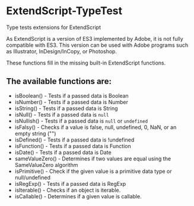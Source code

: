 # ExtendScript-TypeTest
 Type tests extensions for ExtendScript

As ExtendScript is a version of ES3 implemented by Adobe, it is not fully compatible with ES3.
This version can be used with Adobe programs such as Illustrator, InDesign/InCopy, or Photoshop.

These functions fill in the missing built-in ExtendScript functions.

## The available functions are:

* isBoolean()     - Tests if a passed data is Boolean
* 	isNumber()      - Tests if a passed data is Number
*	 isString()      - Tests if a passed data is String
* isNull()      	- Tests if a passed data is `null`
* isNullish()   	- Tests if a passed data is `null` or `undefined`
* isFalsy()     	- Checks if a value is false, null, undefined, 0, NaN, or an empty string ("")
* isDefined()   	- Tests if a passed data is !undefined
* isFunction()  	- Tests if a passed data is Function
* isDate()      	- Tests if a passed data is Date
* sameValueZero() - Determines if two values are equal using the SameValueZero algorithm
*	 isPrimitive()  	- Check if the given value is a primitive data type or null/undefined
* isRegExp()    	- Tests if a passed data is RegExp
* isIterable()    - Checks if an object is iterable.
* isCallable()    - Determines if a given value is callable.